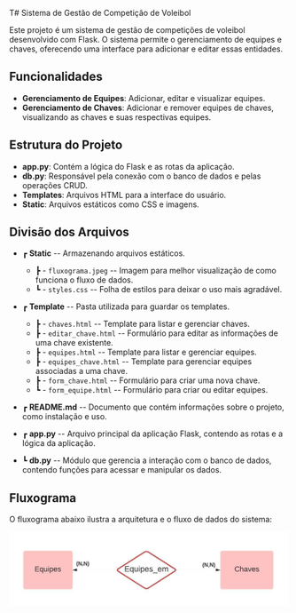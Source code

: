T# Sistema de Gestão de Competição de Voleibol

Este projeto é um sistema de gestão de competições de voleibol desenvolvido com Flask. O sistema permite o gerenciamento de equipes e chaves, oferecendo uma interface para adicionar e editar essas entidades.

## Funcionalidades

- **Gerenciamento de Equipes**: Adicionar, editar e visualizar equipes.
- **Gerenciamento de Chaves**: Adicionar e remover equipes de chaves, visualizando as chaves e suas respectivas equipes.

## Estrutura do Projeto

- **app.py**: Contém a lógica do Flask e as rotas da aplicação.
- **db.py**: Responsável pela conexão com o banco de dados e pelas operações CRUD.
- **Templates**: Arquivos HTML para a interface do usuário.
- **Static**: Arquivos estáticos como CSS e imagens.

## Divisão dos Arquivos

- ┏ **Static** -- Armazenando arquivos estáticos.
  - ┣  - `fluxograma.jpeg` -- Imagem para melhor visualização de como funciona o fluxo de dados.
  - ┗  - `styles.css` -- Folha de estilos para deixar o uso mais agradável.

- ┏ **Template** -- Pasta utilizada para guardar os templates.
  - ┣  - `chaves.html` -- Template para listar e gerenciar chaves.
  - ┣  - `editar_chave.html` -- Formulário para editar as informações de uma chave existente.
  - ┣  - `equipes.html` -- Template para listar e gerenciar equipes.
  - ┣  - `equipes_chave.html` -- Template para gerenciar equipes associadas a uma chave.
  - ┣  - `form_chave.html` -- Formulário para criar uma nova chave.
  - ┗  - `form_equipe.html` -- Formulário para criar ou editar equipes.

- ┏ **README.md** -- Documento que contém informações sobre o projeto, como instalação e uso.

- ┏ **app.py** -- Arquivo principal da aplicação Flask, contendo as rotas e a lógica da aplicação.

- ┗ **db.py** -- Módulo que gerencia a interação com o banco de dados, contendo funções para acessar e manipular os dados.

## Fluxograma

O fluxograma abaixo ilustra a arquitetura e o fluxo de dados do sistema:

![Fluxograma](static/fluxograma.jpeg)
